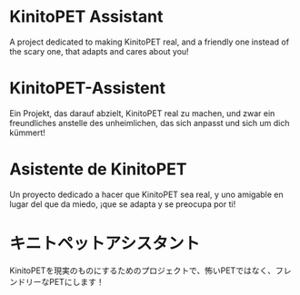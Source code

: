 # KinitoPET Assistant
A project dedicated to making KinitoPET real, and a friendly one instead of the scary one, that adapts and cares about you!

# KinitoPET-Assistent
Ein Projekt, das darauf abzielt, KinitoPET real zu machen, und zwar ein freundliches anstelle des unheimlichen, das sich anpasst und sich um dich kümmert!

# Asistente de KinitoPET
Un proyecto dedicado a hacer que KinitoPET sea real, y uno amigable en lugar del que da miedo, ¡que se adapta y se preocupa por ti!

# キニトペットアシスタント
KinitoPETを現実のものにするためのプロジェクトで、怖いPETではなく、フレンドリーなPETにします！
